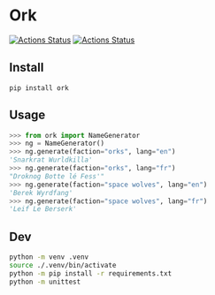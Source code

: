# Ork

[![Actions Status](https://github.com/bonnal-enzo/ork/workflows/test/badge.svg)](https://github.com/bonnal-enzo/ork/actions) [![Actions Status](https://github.com/bonnal-enzo/ork/workflows/PyPI/badge.svg)](https://github.com/bonnal-enzo/ork/actions)

## Install

`pip install ork`

## Usage

```python
>>> from ork import NameGenerator
>>> ng = NameGenerator()
>>> ng.generate(faction="orks", lang="en")
'Snarkrat Wurldkilla'
>>> ng.generate(faction="orks", lang="fr")
"Droknog Botte lé Fess'"
>>> ng.generate(faction="space wolves", lang="en")
'Berek Wyrdfang'
>>> ng.generate(faction="space wolves", lang="fr")
'Leif Le Berserk'
```

## Dev

```bash
python -m venv .venv
source ./.venv/bin/activate
python -m pip install -r requirements.txt
python -m unittest
```
